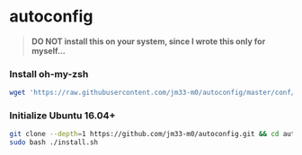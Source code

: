 # autoconfig

> **DO NOT install this on your system, since I wrote this only for myself...**

### Install oh-my-zsh

```bash
wget 'https://raw.githubusercontent.com/jm33-m0/autoconfig/master/conf/oh-my-zsh.sh' -O - | bash
```

### Initialize Ubuntu 16.04+

```bash
git clone --depth=1 https://github.com/jm33-m0/autoconfig.git && cd autoconfig
sudo bash ./install.sh
```
